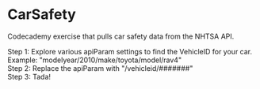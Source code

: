 # CarSafety
Codecademy exercise that pulls car safety data from the NHTSA API.

Step 1: Explore various apiParam settings to find the VehicleID for your car. Example: "modelyear/2010/make/toyota/model/rav4"<br>
Step 2: Replace the apiParam with "/vehicleid/#######"<br>
Step 3: Tada!

